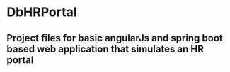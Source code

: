 # DbHRPortal


## Project files for basic angularJs and spring boot based web application that simulates an HR portal
